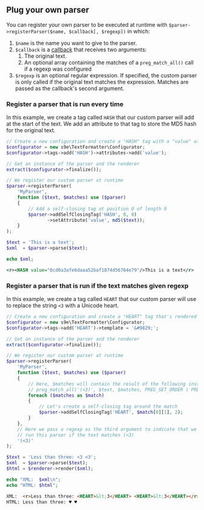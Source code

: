 ## Plug your own parser

You can register your own parser to be executed at runtime with `$parser->registerParser($name, $callback[, $regexp])` in which:

 1. `$name` is the name you want to give to the parser.
 2. `$callback` is a [callback](http://php.net/manual/en/language.types.callable.php) that receives two arguments:
     1. The original text.
     2. An optional array containing the matches of a `preg_match_all()` call if a regexp was configured
 3. `$regexp` is an optional regular expression. If specified, the custom parser is only called if the original text matches the expression. Matches are passed as the callback's second argument.

### Register a parser that is run every time

In this example, we create a tag called `HASH` that our custom parser will add at the start of the text. We add an attribute to that tag to store the MD5 hash for the original text.

```php
// Create a new configuration and create a "HASH" tag with a "value" attribute
$configurator = new s9e\TextFormatter\Configurator;
$configurator->tags->add('HASH')->attributes->add('value');

// Get an instance of the parser and the renderer
extract($configurator->finalize());

// We register our custom parser at runtime
$parser->registerParser(
	'MyParser',
	function ($text, $matches) use ($parser)
	{
		// Add a self-closing tag at position 0 of length 0
		$parser->addSelfClosingTag('HASH', 0, 0)
		       ->setAttribute('value', md5($text));
	}
);

$text = 'This is a text';
$xml  = $parser->parse($text);

echo $xml;
```
```xml
<r><HASH value="0cd0a3afe6daaa52baf1874d56764e79"/>This is a text</r>
```

### Register a parser that is run if the text matches given regexp

In this example, we create a tag called `HEART` that our custom parser will use to replace the string `<3` with a Unicode heart.

```php
// Create a new configuration and create a "HEART" tag that's rendered as a Unicode character
$configurator = new s9e\TextFormatter\Configurator;
$configurator->tags->add('HEART')->template = '&#9829;';

// Get an instance of the parser and the renderer
extract($configurator->finalize());

// We register our custom parser at runtime
$parser->registerParser(
	'MyParser',
	function ($text, $matches) use ($parser)
	{
		// Here, $matches will contain the result of the following instruction:
		// preg_match_all('(<3)', $text, $matches, PREG_SET_ORDER | PREG_OFFSET_CAPTURE)
		foreach ($matches as $match)
		{
			// Let's create a self-closing tag around the match
			$parser->addSelfClosingTag('HEART', $match[0][1], 2);
		}
	},
	// Here we pass a regexp as the third argument to indicate that we only want to
	// run this parser if the text matches (<3)
	'(<3)'
);

$text = 'Less than three: <3 <3';
$xml  = $parser->parse($text);
$html = $renderer->render($xml);

echo "XML:  $xml\n";
echo "HTML: $html";
```
```html
XML:  <r>Less than three: <HEART>&lt;3</HEART> <HEART>&lt;3</HEART></r>
HTML: Less than three: ♥ ♥
```
